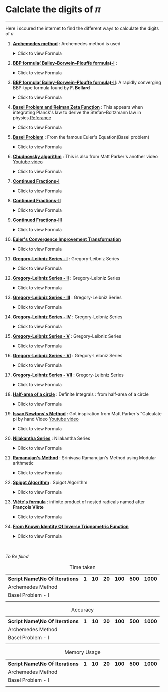 # Calclate the digits of 𝜋
---

Here i scoured the internet to find the different ways to calculate the digits of 𝜋

1. **[Archemedes method](https://github.com/linjorejoy/Calulating-the-digits-of-pi/blob/master/Archemedes%20method.py "Go to Script")** : Archemedes method is used 
    <details>
    <summary>Click to view Formula</summary>
      <img src="https://latex.codecogs.com/svg.latex?\Large&space;\lim_{n\to\infty}n\sin(\frac{180}{n})">
    </details>

2. **[BBP formula( Bailey–Borwein–Plouffe formula)-I](https://github.com/linjorejoy/Calulating-the-digits-of-pi/blob/master/BBP%20Formula%20-%20I.py "Go to Script")** : 
    <details>
    <summary>Click to view Formula</summary>
      <img src="https://latex.codecogs.com/svg.latex?\dpi{800}\Large&space;\pi=\int_{0}^{1}\frac{16y-16}{y^4-2y^3+4y-4}dy"/>
      [Referance](https://mathworld.wolfram.com/PiFormulas.html "Wolfram Mathworld")
    </details>

3. **[BBP formula( Bailey–Borwein–Plouffe formula)-II](https://github.com/linjorejoy/Calulating-the-digits-of-pi/blob/master/BBP%20Formula%20-%20II.py "Go to Script")**: A rapidly converging BBP-type formula found by **F. Bellard**
    <details>
    <summary>Click to view Formula</summary>
      <img src="https://latex.codecogs.com/svg.latex?\dpi{800}\Large&space;\pi=\frac{1}{2^6}\sum_{n=0}^{\infty}\frac{(-1)^n}{2^{10n}}\left(-\frac{2^5}{4n+1}-\frac{1}{4n+3}+\frac{2^8}{10n+1}-\frac{2^6}{10n+3}-\frac{2^2}{10n+5}-\frac{2^2}{10n+7}+\frac{1}{10n+9}\right)"/>
      [Referance](https://mathworld.wolfram.com/PiFormulas.html "Wolfram Mathworld")
    </details>

4. **[Basel Problem and Reiman Zeta Function](https://github.com/linjorejoy/Calulating-the-digits-of-pi/blob/master/Basel%20Problem%20-%20II.py "Go tot Script")** : This appears when integrating Planck's law to derive the Stefan–Boltzmann law in physics.[Referance](https://en.wikipedia.org/wiki/Riemann_zeta_function "Riemann zeta function")
    <details>
    <summary>Click to view Formula</summary>
      <img src="https://latex.codecogs.com/svg.latex?\dpi{800}\Large&space;\frac{\pi^4}{90}=\frac{1}{1^4}+\frac{1}{2^4}+\frac{1}{3^4}+\frac{1}{4^4}+...."/>
    </details>

5. **[Basel Problem](https://github.com/linjorejoy/Calulating-the-digits-of-pi/blob/master/Basel%20Problem.py "Go to Script")** : From the famous Euler's Equation(Basel problem) 
    <details>
    <summary>Click to view Formula</summary>
      <img src="https://latex.codecogs.com/svg.latex?\Large&space;\pi=\sum_{n=1}^{\infty}\frac{1}{n^2}">
    </details>

6. **[Chudnovsky algorithm](https://github.com/linjorejoy/Calulating-the-digits-of-pi/blob/master/Chudnovsky%20Algorithm.py "Go to Script")** : This is also from Matt Parker's another video [Youtube video](https://www.youtube.com/watch?v=LhlqCJjbEa0 "Other Video")
    <details>
    <summary>Click to view Formula</summary>
      <img src="https://latex.codecogs.com/svg.latex?\dpi{400}\Large&space;\pi=\frac{426880\sqrt{10005}}{\sum_{k=0}^{\infty}\frac{(6k)!(545140134k+13591409)}{(3k)!(k!)^3(-262537412640768000^k)}}">
    </details>

7. **[Continued Fractions-I](https://github.com/linjorejoy/Calulating-the-digits-of-pi/blob/master/Continued%20Fractions-I.py "Go to Code")** 
    <details>
    <summary>Click to view Formula</summary>
      <img src="https://latex.codecogs.com/svg.latex?\dpi{800}\Large&space;\pi=3+\frac{1^2}{6+\frac{3^2}{6+\frac{5^2}{6+\frac{7^2}{6+...}}}}">
    </details>

7. **[Continued Fractions-II](https://github.com/linjorejoy/Calulating-the-digits-of-pi/blob/master/Continued%20Fractions-II.py "Go to Code")** 
    <details>
    <summary>Click to view Formula</summary>
      <img src="https://latex.codecogs.com/svg.latex?\dpi{800}\Large&space;\pi=\frac{4}{1+\frac{1^2}{3+\frac{2^2}{5+\frac{3^2}{7+...}}}}">
    </details>

7. **[Continued Fractions-III](https://github.com/linjorejoy/Calulating-the-digits-of-pi/blob/master/Continued%20Fractions-III.py "Go to Code")** 
    <details>
    <summary>Click to view Formula</summary>
      <img src="https://latex.codecogs.com/svg.latex?\dpi{800}\Large&space;\pi=\frac{4}{1+\frac{1^2}{2+\frac{3^2}{2+\frac{5^2}{2+..}}}}">
    </details>

8. **[Euler's Convergence Improvement Transformation](https://github.com/linjorejoy/Calulating-the-digits-of-pi/blob/master/Euler%20Convergence.py "Go to Script")** 
    <details>
    <summary>Click to view Formula</summary>
      <img src="https://latex.codecogs.com/svg.latex?\Large&space;\frac{\pi}{2}=\sum_{n=0}^{\infty}\frac{n!}{(2n+1){!!}}"/>

      [Referance](https://mathworld.wolfram.com/PiFormulas.html "Click this")
    </details>

9. **[Gregory-Leibniz Series - I](https://github.com/linjorejoy/Calulating-the-digits-of-pi/blob/master/Gregory-Leibiniz%20Series-I.py "Go tot Script")** :  Gregory-Leibniz Series
    <details>
    <summary>Click to view Formula</summary>
      <img src="https://latex.codecogs.com/svg.latex?\Large&space;\frac{\pi}{4}=1-\frac{1}{3}+\frac{1}{5}-\frac{1}{7}+\frac{1}{9}.....">
    </details>

10. **[Gregory-Leibniz Series - II](https://github.com/linjorejoy/Calulating-the-digits-of-pi/blob/master/Gregory-Leibiniz%20Series-II.py "Go tot Script")** :  Gregory-Leibniz Series
    <details>
    <summary>Click to view Formula</summary>
      <img src="https://latex.codecogs.com/svg.latex?\Large&space;\frac{\pi^2}{12}=\frac{1}{1^2}-\frac{1}{2^2}+\frac{1}{3^2}-\frac{1}{4^2}+\frac{1}{5^2}.....">
    </details>

11. **[Gregory-Leibniz Series - III](https://github.com/linjorejoy/Calulating-the-digits-of-pi/blob/master/Gregory-Leibiniz%20Series-III.py "Go tot Script")** :  Gregory-Leibniz Series
    <details>
    <summary>Click to view Formula</summary>
      <img src="https://latex.codecogs.com/svg.latex?\Large&space;\frac{\pi^2}{24}=\frac{1}{2^2}+\frac{1}{4^2}+\frac{1}{6^2}+\frac{1}{8^2}+\frac{1}{10^2}.....">
    </details>

12. **[Gregory-Leibniz Series - IV](https://github.com/linjorejoy/Calulating-the-digits-of-pi/blob/master/Gregory-Leibiniz%20Series-IV.py "Go tot Script")** :  Gregory-Leibniz Series
    <details>
    <summary>Click to view Formula</summary>
      <img src="https://latex.codecogs.com/svg.latex?\Large&space;\frac{\pi^2}{8}=\frac{1}{1^2}+\frac{1}{3^2}+\frac{1}{5^2}+\frac{1}{7^2}+\frac{1}{9^2}.....">
    </details>

13. **[Gregory-Leibniz Series - V](https://github.com/linjorejoy/Calulating-the-digits-of-pi/blob/master/Gregory-Leibiniz%20Series-V.py "Go tot Script")** :  Gregory-Leibniz Series
    <details>
    <summary>Click to view Formula</summary>
      <img src="https://latex.codecogs.com/svg.latex?\Large&space;\frac{\pi^3}{32}=\frac{1}{1^3}-\frac{1}{3^3}+\frac{1}{5^3}-\frac{1}{7^3}+\frac{1}{9^3}.....">
    </details>

14. **[Gregory-Leibniz Series - VI](https://github.com/linjorejoy/Calulating-the-digits-of-pi/blob/master/Gregory-Leibiniz%20Series-VI.py "Go tot Script")** :  Gregory-Leibniz Series
    <details>
    <summary>Click to view Formula</summary>
      <img src="https://latex.codecogs.com/svg.latex?\Large&space;\frac{5\pi^5}{1536}=\frac{1}{1^5}-\frac{1}{3^5}+\frac{1}{5^5}-\frac{1}{7^5}+\frac{1}{9^5}.....">
    </details>

15. **[Gregory-Leibniz Series - VII](https://github.com/linjorejoy/Calulating-the-digits-of-pi/blob/master/Gregory-Leibiniz%20Series-VII.py "Go tot Script")** :  Gregory-Leibniz Series
    <details>
    <summary>Click to view Formula</summary>
      <img src="https://latex.codecogs.com/svg.latex?\Large&space;\frac{\pi^6}{960}=\frac{1}{1^6}+\frac{1}{3^6}+\frac{1}{5^6}+\frac{1}{7^6}+\frac{1}{9^6}.....">
    </details>

16. **[Half-area of a circle](https://github.com/linjorejoy/Calulating-the-digits-of-pi/blob/master/Half-area%20of%20a%20circle.py "Go to Script")** : Definite Integrals : from half-area of a circle
    <details>
    <summary>Click to view Formula</summary>
      <img src="https://latex.codecogs.com/svg.latex?\Large&space;\frac{\pi}{2}=\int_{-1}^{1}\sqrt{1-x^2}dx">
    </details>

17. **[Issac Newtons's Method](https://github.com/linjorejoy/Calulating-the-digits-of-pi/blob/master/Issac%20Newtons%20Method.py "Go to Script")** : Got inspiration from Matt Parker's "Calculate pi by    hand Video [Youtube video](https://www.youtube.com/watch?v=CKl1B8y4qXw "Matt Parker's video")
    <details>
    <summary>Click to view Formula</summary>
       <img src="https://latex.codecogs.com/svg.latex?\Large&space;\pi=\frac{3\sqrt{3}}{4}+24\left(\frac{1}{12}-\frac{1}{5.2^5}-\frac{1}{7.2^9}-\frac{1}{9.2^{12}}-.....\right)">
    </details>  

18. **[Nilakantha Series](https://github.com/linjorejoy/Calulating-the-digits-of-pi/blob/master/Nilakantha%20Series.py "Go to Script")** : Nilakantha Series
    <details>
    <summary>Click to view Formula</summary>
      <img src="https://latex.codecogs.com/svg.latex?\Large&space;\pi=3+\frac{4}{2\times3\times4}+\frac{4}{4\times5\times6}+\frac{4}{6\times7\times8}.....">
    </details>

19. **[Ramanujan's Method](https://github.com/linjorejoy/Calulating-the-digits-of-pi/blob/master/Ramanujan's%20Method.py "Go to Script")** : Srinivasa Ramanujan's Method using Modular arithmetic
    <details>
    <summary>Click to view Formula</summary>
      <img src="https://latex.codecogs.com/svg.latex?\Large&space;\frac{1}{\pi}=\frac{2\sqrt{2}}{9801}\sum_{k=0}^{\infty}\frac{(4k)!(1103+26390k)}{(k!)^4(396^{4k})}">
    </details>

20. **[Spigot Algorithm](https://github.com/linjorejoy/Calulating-the-digits-of-pi/blob/master/Spigot%20Algorithm.py "Go to Script")** : Spigot Algorithm
    <details>
    <summary>Click to view Formula</summary>
      <img src="https://latex.codecogs.com/svg.latex?\Large&space;\pi=\sum_{k=0}^{k=\infty}\frac{1}{16^k}\left(\frac{4}{8k+1}-\frac{2}{8k+4}-\frac{1}{8k+5}-\frac{1}{8k+6}\right)">
    </details>

21. **[Viète's formula](https://github.com/linjorejoy/Calulating-the-digits-of-pi/blob/master/Viete%20Formuls.py "Go to Script")** : infinite product of nested radicals named after **François Viète**
    <details>
    <summary>Click to view Formula</summary>
      <img src="https://latex.codecogs.com/svg.latex?\dpi{800}\Large&space;\frac{2}{\pi}=\frac{\sqrt{2}}{2}.\frac{\sqrt{2+\sqrt{2}}}{2}.\frac{\sqrt{2+\sqrt{2+\sqrt{2}}}}{2}..."/>
    </details>

22. **[From Known Identity Of Inverse Trignometric Function](https://github.com/linjorejoy/Calulating-the-digits-of-pi/blob/master/taninverse.py "Go to Script")**
    <details>
    <summary>Click to view Formula</summary>
       <img src="https://latex.codecogs.com/svg.latex?\Large&space;\frac{\pi}{4}=\tan^{-1}(1)=\int_{0}^{1}\frac{1}{1+x^2}dx"/>
    </details>


<!-- 
Format for adding python scripts

22. **[Heading](https://github.com/linjorejoy/Calulating-the-digits-of-pi/blob/master/smtg.py "Go to Code")** 
    <details>
    <summary>Click to view Formula</summary>
      <img src="https://latex.codecogs.com/svg.latex?\dpi{800}\Large&space;\pi=">
    </details>
 -->
<!-- <img src="https://latex.codecogs.com/svg.latex?\dpi{800}\Large&space;x=\frac{-b\pm\sqrt{b^2+4ac}}{2a}"/>


<img src="https://latex.codecogs.com/gif.latex?\dpi{5000}\alpha&space;+&space;\frac{2\beta}{\gamma}"> -->

<!-- 
SEARCH AND REPLACE
\*\*([A-Za-z \-'è]*)\*\*
**[$1]()** 
-->

<br>
<br>
<i>To Be filled</i>
<br>

<table>
<caption>Time taken</caption>
  <tr>
    <th>Script Name\No Of Iterations</th>
    <th>1</th>
    <th>10</th>
    <th>20</th>
    <th>100</th>
    <th>500</th>
    <th>1000</th>
  </tr>
  <tr>
  <tr>
    <td>Archemedes Method</td>
    <td></td>
    <td></td>
    <td></td>
    <td></td>
    <td></td>
    <td></td>
  </tr>
  <tr>
    <td>Basel Problem - I</td>
    <td></td>
    <td></td>
    <td></td>
    <td></td>
    <td></td>
    <td></td>
  </tr>
  <tr>
    <td></td>
    <td></td>
    <td></td>
    <td></td>
    <td></td>
    <td></td>
    <td></td>
  </tr>
</table>




<table>
<caption>Accuracy</caption>
  <tr>
    <th>Script Name\No Of Iterations</th>
    <th>1</th>
    <th>10</th>
    <th>20</th>
    <th>100</th>
    <th>500</th>
    <th>1000</th>
  </tr>
  <tr>
  <tr>
    <td>Archemedes Method</td>
    <td></td>
    <td></td>
    <td></td>
    <td></td>
    <td></td>
    <td></td>
  </tr>
  <tr>
    <td>Basel Problem - I</td>
    <td></td>
    <td></td>
    <td></td>
    <td></td>
    <td></td>
    <td></td>
  </tr>
  <tr>
    <td></td>
    <td></td>
    <td></td>
    <td></td>
    <td></td>
    <td></td>
    <td></td>
  </tr>
</table>



<table>
<caption>Memory Usage</caption>
  <tr>
    <th>Script Name\No Of Iterations</th>
    <th>1</th>
    <th>10</th>
    <th>20</th>
    <th>100</th>
    <th>500</th>
    <th>1000</th>
  </tr>
  <tr>
  <tr>
    <td>Archemedes Method</td>
    <td></td>
    <td></td>
    <td></td>
    <td></td>
    <td></td>
    <td></td>
  </tr>
  <tr>
    <td>Basel Problem - I</td>
    <td></td>
    <td></td>
    <td></td>
    <td></td>
    <td></td>
    <td></td>
  </tr>
  <tr>
    <td></td>
    <td></td>
    <td></td>
    <td></td>
    <td></td>
    <td></td>
    <td></td>
  </tr>
</table>